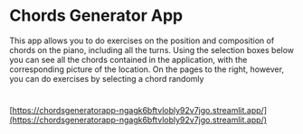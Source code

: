 # Chords Generator App

This app allows you to do exercises on the position and composition of chords on the piano, including all the turns. Using the selection boxes below you can see all the chords contained in the application, with the corresponding picture of the location. On the pages to the right, however, you can do exercises by selecting a chord randomly

#
[https://chordsgeneratorapp-ngagk6bftvlobly92v7jgo.streamlit.app/](https://chordsgeneratorapp-ngagk6bftvlobly92v7jgo.streamlit.app/)
